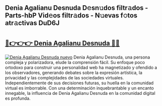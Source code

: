 ## Denia Agalianu Desnuda D𝚎sn𝚞dos filtr𝚊dos - Parts-hbP Vid𝚎os filtr𝚊dos - N𝚞evas f𝚘tos atr𝚊ctivas DuD6J

# <h2><a href="http://mb0rrzy.tromn.icu/?c=Denia+Agalianu+Desnuda">🔗👉👉👉 Denia Agalianu Desnuda 🔗🔗</a></h2>

[![Denia Agalianu Desnuda nuevo](https://i.imgur.com/pEAQMta.gif)](http://mb0rrzy.tromn.icu/?c=Denia+Agalianu+Desnuda)
Denia Agalianu Desnuda, una persona compleja y polarizadora, elude la comprensión fácil. Su enfoque poco ortodoxo para construir una personalidad web ha magnetizado y ofendido a los observadores, generando debates sobre la expresión artística, la privacidad y las complejidades de las sociedades virtuales. Independientemente de sus decisiones futuras, su huella en la comunidad virtual es imborrable. Con una determinación inquebrantable y un encanto innegable, la influencia de Denia Agalianu Desnuda en la comunidad digital es profunda.
